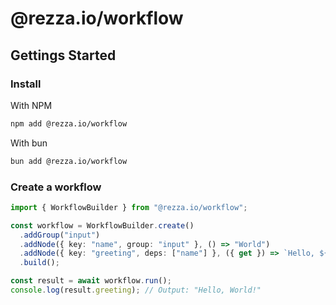 # @rezza.io/workflow

## Gettings Started

### Install

With NPM

```bash
npm add @rezza.io/workflow
```

With bun

```bash
bun add @rezza.io/workflow
```

### Create a workflow

```ts
import { WorkflowBuilder } from "@rezza.io/workflow";

const workflow = WorkflowBuilder.create()
  .addGroup("input")
  .addNode({ key: "name", group: "input" }, () => "World")
  .addNode({ key: "greeting", deps: ["name"] }, ({ get }) => `Hello, ${get("name")}!`)
  .build();

const result = await workflow.run();
console.log(result.greeting); // Output: "Hello, World!"
```
